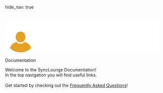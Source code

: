 hide_nav: true

# <!-- Home -->

<div class="container text-white">
    <div class="row">
        <div class="col align-self-center text-center">
            <img class="title-page-logo" src='img/logo-long-light.png' />
            <p class="title-page-text">Documentation</p>
        </div>
    </div>
    <div class="row">
        <div class="col align-self-center text-center">
            Welcome to the SyncLounge Documentation!
        </div>
    </div>
    <div class="row">
        <div class="col">
            In the top navigation you will find useful links.<br />
            <br />
            Get started by checking out the <a href="/faq/">Frequently Asked Questions</a>!
        </div>
    </div>
<div>